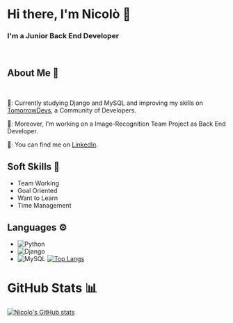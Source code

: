 # Hi there, I'm Nicolò 👋

### I'm a Junior Back End Developer
<br>

## About Me 👤
<br>

📖: Currently studying Django and MySQL and improving my skills on <a href="https://www.tomorrowdevs.com/">TomorrowDevs</a>, a Community of Developers.

👥: Moreover, I'm working on a Image-Recognition Team Project as Back End Developer.

💼: You can find me on <a href="https://www.linkedin.com/in/nicolovitelli/">LinkedIn</a>.

## Soft Skills 🧠

- Team Working
- Goal Oriented
- Want to Learn
- Time Management

## Languages ⚙️

- ![Python](https://img.shields.io/badge/-Python-333333?style=flat&logo=Python)  
- ![Django](https://img.shields.io/badge/-Django-333333?style=flat&logo=Django) 
- ![MySQL](https://img.shields.io/badge/-MySQL-333333?style=flat&logo=MySQL) 
[![Top Langs](https://github-readme-stats.vercel.app/api/top-langs/?username=nicolovitelli&theme=dark)](https://github.com/nicolovitelli/github-readme-stats)

# GitHub Stats 📊
 
[![Nicolo's GitHub stats](https://github-readme-stats.vercel.app/api?username=nicolovitelli&show_icons=true&theme=radical)](https://github.com/nicolovitelli/github-readme-stats)
